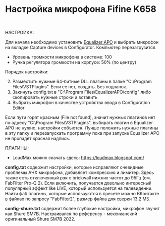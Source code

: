 # Настройка микрофона Fifine K658

<br>

НАСТРОЙКА:

Для начала необходимо установить <a href="https://sourceforge.net/projects/equalizerapo/files/1.3/EqualizerAPO64-1.3.exe/download">Equalizer APO</a> и выбрать микрофон на вкладке Capture devices в Configurator. Компьютер перезагрузится.

* Уровень громкости микрофона в системе: 100<br>
* Ручка регулятора громкости на корпусе: 50% (по центру)<br>

Порядок настройки:

2. Разместить нужные 64-битные DLL плагины в папке "C:\Program Files\VSTPlugins\". Если ее нет, создать. Без подпапок.<br>
3. Закинуть config.txt в "C:\Program Files\EqualizerAPO\config" либо скопировать нужные строки и вставить<br>
4. Выбрать микрофон в качестве устройства ввода в Configuration Editor<br>

Если пути горят красным (File not found), значит нужных плагинов нет по адресу "C:\Program Files\VSTPlugins\", выбирать плагин в Equalizer APO не нужно, настройки собъются. Лучше положить нужные плагины в эту папку и перезапускать программу пока при запуске Equalizer APO не пропадёт красная надпись.<br>

ПЛАГИНЫ:

* LoudMax можно скачать здесь: https://loudmax.blogspot.com/<br>

<b>config.txt</b> содержит настройки, которые исправляют очевидные проблемы АЧХ микрофона, добавляет компрессию и лимитер. Здесь также есть отключенный рэк с brickwall нижних частот до 95Гц (см. FabFilter Pro-Q 2). Если включить, получается довольно интересный популярный эффект like LIVE, который используется на телевидении. Найти фаб плагины, которые используются в пресете можно ВКонтакте в файлах по запросу "FabFilter2", размер файла для сверки 13.2 МБ.

<b>config-shure.txt</b> содержит более глубокие настройки, микрофон звучит как Shure SM7B. Настраивался по референсу - мексиканский оригинальный Shure SM7B 2022.
